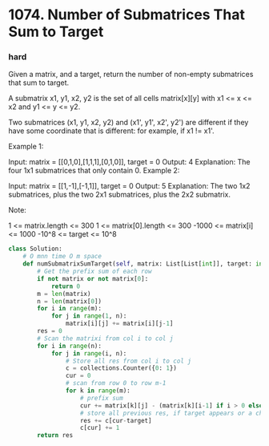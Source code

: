 # 1074. Number of Submatrices That Sum to Target
### hard
Given a matrix, and a target, return the number of non-empty submatrices that sum to target.

A submatrix x1, y1, x2, y2 is the set of all cells matrix[x][y] with x1 <= x <= x2 and y1 <= y <= y2.

Two submatrices (x1, y1, x2, y2) and (x1', y1', x2', y2') are different if they have some coordinate that is different: for example, if x1 != x1'.

 

Example 1:

Input: matrix = [[0,1,0],[1,1,1],[0,1,0]], target = 0
Output: 4
Explanation: The four 1x1 submatrices that only contain 0.
Example 2:

Input: matrix = [[1,-1],[-1,1]], target = 0
Output: 5
Explanation: The two 1x2 submatrices, plus the two 2x1 submatrices, plus the 2x2 submatrix.
 

Note:

1 <= matrix.length <= 300
1 <= matrix[0].length <= 300
-1000 <= matrix[i] <= 1000
-10^8 <= target <= 10^8

```python
class Solution:
    # O mnn time O m space
    def numSubmatrixSumTarget(self, matrix: List[List[int]], target: int) -> int:
        # Get the prefix sum of each row
        if not matrix or not matrix[0]:
            return 0
        m = len(matrix)
        n = len(matrix[0])
        for i in range(m):
            for j in range(1, n):
                matrix[i][j] += matrix[i][j-1]
        res = 0
        # Scan the matrixi from col i to col j
        for i in range(n):
            for j in range(i, n):
                # Store all res from col i to col j
                c = collections.Counter({0: 1})
                cur = 0
                # scan from row 0 to row m-1
                for k in range(m):
                    # prefix sum
                    cur += matrix[k][j] - (matrix[k][i-1] if i > 0 else 0)
                    # store all previous res, if target appears or a chunk including target appears, update res
                    res += c[cur-target]
                    c[cur] += 1
        return res
    
```